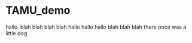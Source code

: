 # TAMU_demo
hallo.
blah blah blah blah 
hallo hallo hallo
blah blah blah 
there once was a little dog 